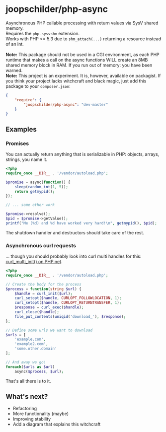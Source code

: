 # joopschilder/php-async
Asynchronous PHP callable processing with return values via SysV shared memory.<br/>
Requires the `php-sysvshm` extension.<br/>
Works with PHP >= 5.3 due to `shm_attach(...)` returning a resource instead of an int.<br/><br/>
<b>Note:</b> This package should not be used in a CGI environment, as each PHP runtime that makes a call on the async functions WILL
create an 8MB shared memory block in RAM. If you run out of memory: you have been warned.
<br/>
<b>Note:</b> This project is an experiment. It is, however, available on packagist.
If you think your project lacks witchcraft and black magic, just add this package to your `composer.json`:
```json
{
    "require": {
        "joopschilder/php-async": "dev-master"
    }
}
```


## Examples

### Promises
You can actually return anything that is serializable in PHP: objects, arrays, strings, you name it.
```php
<?php
require_once __DIR__ . '/vendor/autoload.php';

$promise = async(function() {
	sleep(random_int(1, 5));
	return getmypid();
});

// ... some other work

$promise->resolve();
$pid = $promise->getValue();
printf("Me (%d) and %d have worked very hard!\n", getmypid(), $pid);
```
The shutdown handler and destructors should take care of the rest.



### Asynchronous curl requests
... though you should probably look into curl multi handles for this: <a href="http://php.net/manual/en/function.curl-multi-init.php">curl_multi_init() on PHP.net</a>.

```php
<?php
require_once __DIR__ . '/vendor/autoload.php';

// Create the body for the process
$process = function(string $url) {
    $handle = curl_init($url);
    curl_setopt($handle, CURLOPT_FOLLOWLOCATION, 1);
    curl_setopt($handle, CURLOPT_RETURNTRANSFER, 1);
    $response = curl_exec($handle);
    curl_close($handle);
    file_put_contents(uniqid('download_'), $response);
};

// Define some urls we want to download
$urls = [
    'example.com',
    'example2.com',
    'some.other.domain'
];

// And away we go!
foreach($urls as $url)
    async($process, $url);
```
That's all there is to it.

## What's next?
- Refactoring
- More functionality (maybe)
- Improving stability
- Add a diagram that explains this witchcraft